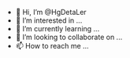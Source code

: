 - 👋 Hi, I’m @HgDetaLer
- 👀 I’m interested in ...
- 🌱 I’m currently learning ...
- 💞️ I’m looking to collaborate on ...
- 📫 How to reach me ...

<!---
HgDetaLer/HgDetaLer is a ✨ special ✨ repository because its `README.md` (this file) appears on your GitHub profile.
You can click the Preview link to take a look at your changes.
--->
